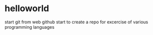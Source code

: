 # helloworld
start git from web github
start to create a repo for excercise of various programming languages

